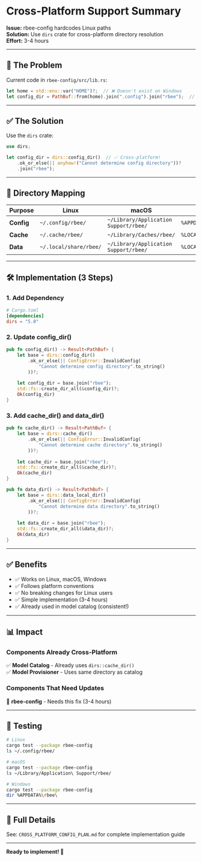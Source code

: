 # Cross-Platform Support Summary

**Issue:** rbee-config hardcodes Linux paths  
**Solution:** Use `dirs` crate for cross-platform directory resolution  
**Effort:** 3-4 hours

---

## 🎯 The Problem

Current code in `rbee-config/src/lib.rs`:

```rust
let home = std::env::var("HOME")?;  // ❌ Doesn't exist on Windows
let config_dir = PathBuf::from(home).join(".config").join("rbee");  // ❌ Linux-only
```

---

## ✅ The Solution

Use the `dirs` crate:

```rust
use dirs;

let config_dir = dirs::config_dir()  // ✅ Cross-platform!
    .ok_or_else(|| anyhow!("Cannot determine config directory"))?
    .join("rbee");
```

---

## 📁 Directory Mapping

| Purpose | Linux | macOS | Windows |
|---------|-------|-------|---------|
| **Config** | `~/.config/rbee/` | `~/Library/Application Support/rbee/` | `%APPDATA%\rbee\` |
| **Cache** | `~/.cache/rbee/` | `~/Library/Caches/rbee/` | `%LOCALAPPDATA%\rbee\` |
| **Data** | `~/.local/share/rbee/` | `~/Library/Application Support/rbee/` | `%LOCALAPPDATA%\rbee\` |

---

## 🛠️ Implementation (3 Steps)

### 1. Add Dependency

```toml
# Cargo.toml
[dependencies]
dirs = "5.0"
```

### 2. Update config_dir()

```rust
pub fn config_dir() -> Result<PathBuf> {
    let base = dirs::config_dir()
        .ok_or_else(|| ConfigError::InvalidConfig(
            "Cannot determine config directory".to_string()
        ))?;
    
    let config_dir = base.join("rbee");
    std::fs::create_dir_all(&config_dir)?;
    Ok(config_dir)
}
```

### 3. Add cache_dir() and data_dir()

```rust
pub fn cache_dir() -> Result<PathBuf> {
    let base = dirs::cache_dir()
        .ok_or_else(|| ConfigError::InvalidConfig(
            "Cannot determine cache directory".to_string()
        ))?;
    
    let cache_dir = base.join("rbee");
    std::fs::create_dir_all(&cache_dir)?;
    Ok(cache_dir)
}

pub fn data_dir() -> Result<PathBuf> {
    let base = dirs::data_local_dir()
        .ok_or_else(|| ConfigError::InvalidConfig(
            "Cannot determine data directory".to_string()
        ))?;
    
    let data_dir = base.join("rbee");
    std::fs::create_dir_all(&data_dir)?;
    Ok(data_dir)
}
```

---

## ✅ Benefits

- ✅ Works on Linux, macOS, Windows
- ✅ Follows platform conventions
- ✅ No breaking changes for Linux users
- ✅ Simple implementation (3-4 hours)
- ✅ Already used in model catalog (consistent!)

---

## 📊 Impact

### Components Already Cross-Platform

✅ **Model Catalog** - Already uses `dirs::cache_dir()`  
✅ **Model Provisioner** - Uses same directory as catalog

### Components That Need Updates

🔧 **rbee-config** - Needs this fix (3-4 hours)

---

## 🧪 Testing

```bash
# Linux
cargo test --package rbee-config
ls ~/.config/rbee/

# macOS
cargo test --package rbee-config
ls ~/Library/Application\ Support/rbee/

# Windows
cargo test --package rbee-config
dir %APPDATA%\rbee\
```

---

## 📝 Full Details

See: `CROSS_PLATFORM_CONFIG_PLAN.md` for complete implementation guide

---

**Ready to implement! 🐝**
